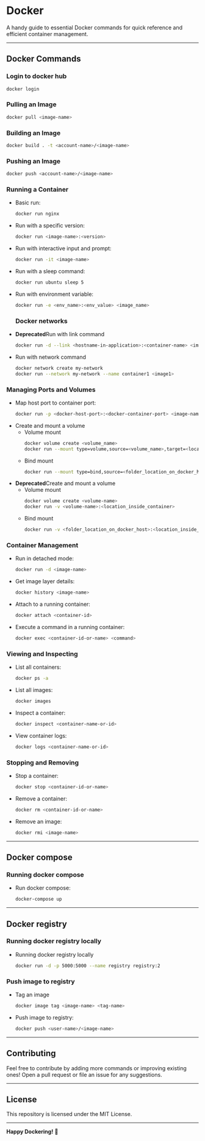 
# Docker  

A handy guide to essential Docker commands for quick reference and efficient container management.  

---

## Docker Commands  

### Login to docker hub
```bash
docker login
```

### Pulling an Image  
```bash
docker pull <image-name>
```  

### Building an Image  
```bash
docker build . -t <account-name>/<image-name>
```  

### Pushing an Image
```bash
docker push <account-name>/<image-name>
```  

### Running a Container  
- Basic run:  
  ```bash
  docker run nginx
  ```  
- Run with a specific version:  
  ```bash
  docker run <image-name>:<version>
  ```  
- Run with interactive input and prompt:  
  ```bash
  docker run -it <image-name>
  ```  
- Run with a sleep command:  
  ```bash
  docker run ubuntu sleep 5
  ```  
- Run with environment variable:  
  ```bash
  docker run -e <env_name>:<env_value> <image_name>
  ```  

  ### Docker networks 
- **Deprecated**Run with link command
  ```bash
  docker run -d --link <hostname-in-application>:<container-name> <image-name>
  ```
- Run with network command
  ```bash
  docker network create my-network
  docker run --network my-network --name container1 <image1>
  ```

### Managing Ports and Volumes  
- Map host port to container port:  
  ```bash
  docker run -p <docker-host-port>:<docker-container-port> <image-name>
  ```  
- Create and mount a volume 
  - Volume mount
    ```bash
    docker volume create <volume_name>
    docker run --mount type=volume,source=<volume_name>,target=<location_inside_container> mysql
    ```
  - Bind mount
    ```bash
    docker run --mount type=bind,source=<folder_location_on_docker_host>,target=<location_inside_container> mysql
    ```
- **Deprecated**Create and mount a volume 
  - Volume mount
    ```bash
    docker volume create <volume-name>
    docker run -v <volume-name>:<location_inside_container>
    ```
  - Bind mount
    ```bash
    docker run -v <folder_location_on_docker_host>:<location_inside_container>
    ```

### Container Management  
- Run in detached mode:  
  ```bash
  docker run -d <image-name>
  ```  
- Get image layer details:  
  ```bash
  docker history <image-name>
  ```  
- Attach to a running container:  
  ```bash
  docker attach <container-id>
  ```  
- Execute a command in a running container:  
  ```bash
  docker exec <container-id-or-name> <command>
  ```  

### Viewing and Inspecting  
- List all containers:  
  ```bash
  docker ps -a
  ```  
- List all images:  
  ```bash
  docker images
  ```  
- Inspect a container:  
  ```bash
  docker inspect <container-name-or-id>
  ```  
- View container logs:  
  ```bash
  docker logs <container-name-or-id>
  ```  

### Stopping and Removing  
- Stop a container:  
  ```bash
  docker stop <container-id-or-name>
  ```  
- Remove a container:  
  ```bash
  docker rm <container-id-or-name>
  ```  
- Remove an image:  
  ```bash
  docker rmi <image-name>
  ```  

---

## Docker compose

### Running docker compose
  - Run docker compose:
    ```bash
    docker-compose up
    ```  
---

## Docker registry

### Running docker registry locally
  - Running docker registry locally
    ```bash
    docker run -d -p 5000:5000 --name registry registry:2
    ```

### Push image to registry
  - Tag an image
    ```bash
    docker image tag <image-name> <tag-name>
    ```
  - Push image to registry:
    ```bash
    docker push <user-name>/<image-name>
    ```  
---

## Contributing  
Feel free to contribute by adding more commands or improving existing ones! Open a pull request or file an issue for any suggestions.  

---

## License  
This repository is licensed under the MIT License.  

---

**Happy Dockering!** 🚢
